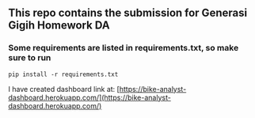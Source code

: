 ## This repo contains the submission for Generasi Gigih Homework DA

### Some requirements are listed in requirements.txt, so make sure to run

`pip install -r requirements.txt`

I have created dashboard link at: [https://bike-analyst-dashboard.herokuapp.com/](https://bike-analyst-dashboard.herokuapp.com/)
